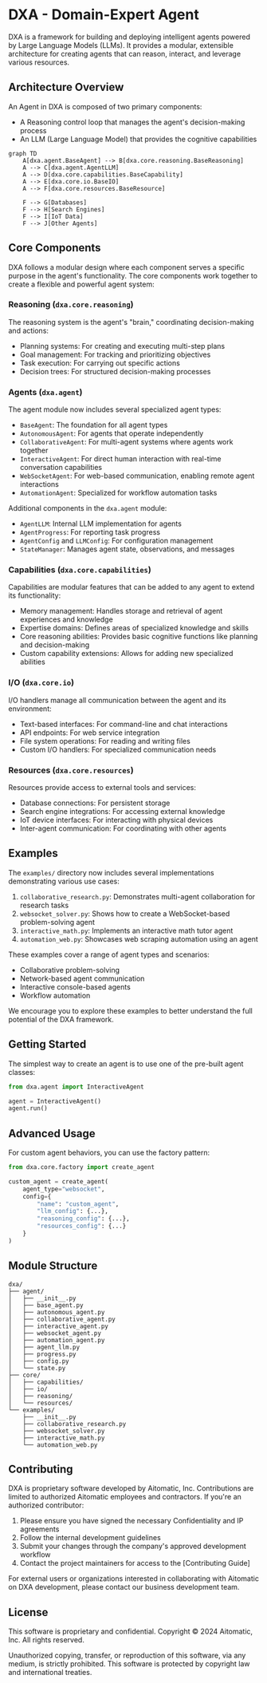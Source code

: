 # DXA - Domain-Expert Agent

DXA is a framework for building and deploying intelligent agents powered by Large Language Models (LLMs). It provides a modular, extensible architecture for creating agents that can reason, interact, and leverage various resources.

## Architecture Overview

An Agent in DXA is composed of two primary components:
- A Reasoning control loop that manages the agent's decision-making process
- An LLM (Large Language Model) that provides the cognitive capabilities

```mermaid
graph TD
    A[dxa.agent.BaseAgent] --> B[dxa.core.reasoning.BaseReasoning]
    A --> C[dxa.agent.AgentLLM]
    A --> D[dxa.core.capabilities.BaseCapability]
    A --> E[dxa.core.io.BaseIO]
    A --> F[dxa.core.resources.BaseResource]
    
    F --> G[Databases]
    F --> H[Search Engines]
    F --> I[IoT Data]
    F --> J[Other Agents]
```

## Core Components

DXA follows a modular design where each component serves a specific purpose in the agent's functionality. The core components work together to create a flexible and powerful agent system:

### Reasoning (`dxa.core.reasoning`)
The reasoning system is the agent's "brain," coordinating decision-making and actions:
- Planning systems: For creating and executing multi-step plans
- Goal management: For tracking and prioritizing objectives
- Task execution: For carrying out specific actions
- Decision trees: For structured decision-making processes

### Agents (`dxa.agent`)
The agent module now includes several specialized agent types:
- `BaseAgent`: The foundation for all agent types
- `AutonomousAgent`: For agents that operate independently
- `CollaborativeAgent`: For multi-agent systems where agents work together
- `InteractiveAgent`: For direct human interaction with real-time conversation capabilities
- `WebSocketAgent`: For web-based communication, enabling remote agent interactions
- `AutomationAgent`: Specialized for workflow automation tasks

Additional components in the `dxa.agent` module:
- `AgentLLM`: Internal LLM implementation for agents
- `AgentProgress`: For reporting task progress
- `AgentConfig` and `LLMConfig`: For configuration management
- `StateManager`: Manages agent state, observations, and messages

### Capabilities (`dxa.core.capabilities`)
Capabilities are modular features that can be added to any agent to extend its functionality:
- Memory management: Handles storage and retrieval of agent experiences and knowledge
- Expertise domains: Defines areas of specialized knowledge and skills
- Core reasoning abilities: Provides basic cognitive functions like planning and decision-making
- Custom capability extensions: Allows for adding new specialized abilities

### I/O (`dxa.core.io`)
I/O handlers manage all communication between the agent and its environment:
- Text-based interfaces: For command-line and chat interactions
- API endpoints: For web service integration
- File system operations: For reading and writing files
- Custom I/O handlers: For specialized communication needs

### Resources (`dxa.core.resources`)
Resources provide access to external tools and services:
- Database connections: For persistent storage
- Search engine integrations: For accessing external knowledge
- IoT device interfaces: For interacting with physical devices
- Inter-agent communication: For coordinating with other agents

## Examples

The `examples/` directory now includes several implementations demonstrating various use cases:

1. `collaborative_research.py`: Demonstrates multi-agent collaboration for research tasks
2. `websocket_solver.py`: Shows how to create a WebSocket-based problem-solving agent
3. `interactive_math.py`: Implements an interactive math tutor agent
4. `automation_web.py`: Showcases web scraping automation using an agent

These examples cover a range of agent types and scenarios:

- Collaborative problem-solving
- Network-based agent communication
- Interactive console-based agents
- Workflow automation

We encourage you to explore these examples to better understand the full potential of the DXA framework.

## Getting Started

The simplest way to create an agent is to use one of the pre-built agent classes:

```python
from dxa.agent import InteractiveAgent

agent = InteractiveAgent()
agent.run()
```

## Advanced Usage

For custom agent behaviors, you can use the factory pattern:

```python
from dxa.core.factory import create_agent

custom_agent = create_agent(
    agent_type="websocket",
    config={
        "name": "custom_agent",
        "llm_config": {...},
        "reasoning_config": {...},
        "resources_config": {...}
    }
)
```

## Module Structure

```
dxa/
├── agent/
│   ├── __init__.py
│   ├── base_agent.py
│   ├── autonomous_agent.py
│   ├── collaborative_agent.py
│   ├── interactive_agent.py
│   ├── websocket_agent.py
│   ├── automation_agent.py
│   ├── agent_llm.py
│   ├── progress.py
│   ├── config.py
│   └── state.py
├── core/
│   ├── capabilities/
│   ├── io/
│   ├── reasoning/
│   └── resources/
└── examples/
    ├── __init__.py
    ├── collaborative_research.py
    ├── websocket_solver.py
    ├── interactive_math.py
    └── automation_web.py
```

## Contributing

DXA is proprietary software developed by Aitomatic, Inc. Contributions are limited to authorized Aitomatic employees and contractors. If you're an authorized contributor:

1. Please ensure you have signed the necessary Confidentiality and IP agreements
2. Follow the internal development guidelines
3. Submit your changes through the company's approved development workflow
4. Contact the project maintainers for access to the [Contributing Guide]

For external users or organizations interested in collaborating with Aitomatic on DXA development, please contact our business development team.

## License

This software is proprietary and confidential. Copyright © 2024 Aitomatic, Inc. All rights reserved.

Unauthorized copying, transfer, or reproduction of this software, via any medium, is strictly prohibited. This software is protected by copyright law and international treaties.
